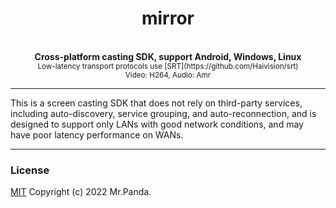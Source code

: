 <!--lint disable no-literal-urls-->
<div align="center">
  <h1>mirror</h1>
</div>
<br/>
<div align="center">
  <strong>Cross-platform casting SDK, support Android, Windows, Linux</strong>
</div>
<div align="center">
  <sup>Low-latency transport protocols use [SRT](https://github.com/Haivision/srt)</sup></br>
  <sup>Video: H264, Audio: Amr</sup>
</div>

***

This is a screen casting SDK that does not rely on third-party services, including auto-discovery, service grouping, and auto-reconnection, and is designed to support only LANs with good network conditions, and may have poor latency performance on WANs.

***

### License
[MIT](./LICENSE) Copyright (c) 2022 Mr.Panda.
